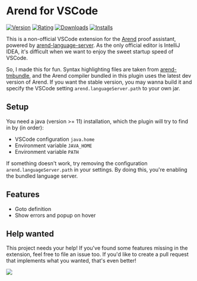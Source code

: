 # Arend for VSCode

[![Version](https://img.shields.io/visual-studio-marketplace/v/ice1000.arend)][url]
[![Rating](https://img.shields.io/visual-studio-marketplace/stars/ice1000.arend)][url]
[![Downloads](https://img.shields.io/visual-studio-marketplace/d/ice1000.arend)][url]
[![Installs](https://img.shields.io/visual-studio-marketplace/i/ice1000.arend)][url]

 [url]: https://marketplace.visualstudio.com/items?itemName=ice1000.arend
 [arend-language-server]: https://github.com/ice1000/arend-language-server

This is a non-official VSCode extension for the [Arend] proof assistant,
powered by [arend-language-server].
As the only official editor is IntelliJ IDEA, it's difficult when we want to
enjoy the sweet startup speed of VSCode.

So, I made this for fun.
Syntax highlighting files are taken from [arend-tmbundle],
and the Arend compiler bundled in this plugin uses the latest dev version
of Arend. If you want the stable version, you may wanna build it and specify
the VSCode setting `arend.languageServer.path` to your own jar.

## Setup

You need a java (version >= 11) installation,
which the plugin will try to find in by (in order):

+ VSCode configuration `java.home`
+ Environment variable `JAVA_HOME`
+ Environment variable `PATH`

If something doesn't work, try removing the configuration
`arend.languageServer.path` in your settings.
By doing this, you're enabling the bundled language server.

## Features

+ Goto definition
+ Show errors and popup on hover

## Help wanted

This project needs your help!
If you've found some features missing in the extension, feel free to file an issue too.
If you'd like to create a pull request that implements what you wanted,
that's even better!

 [Arend]: https://arend-lang.github.io
 [arend-tmbundle]: https://github.com/arend-lang/arend-tmbundle

![](icon.png)
